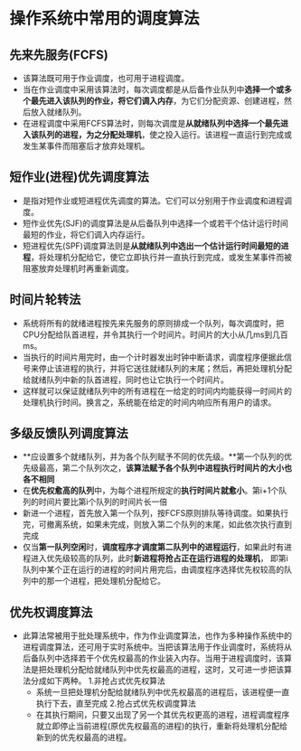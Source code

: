 # 操作系统中常用的调度算法

## 先来先服务(FCFS)
* 该算法既可用于作业调度，也可用于进程调度。
* 当在作业调度中采用该算法时，每次调度都是从后备作业队列中**选择一个或多个最先进入该队列的作业，将它们调入内存**，为它们分配资源、创建进程，然后放入就绪队列。
* 在进程调度中采用FCFS算法时，则每次调度是**从就绪队列中选择一个最先进入该队列的进程，为之分配处理机**，使之投入运行。该进程一直运行到完成或发生某事件而阻塞后才放弃处理机。

## 短作业(进程)优先调度算法
* 是指对短作业或短进程优先调度的算法。它们可以分别用于作业调度和进程调度。
* 短作业优先(SJF)的调度算法是从后备队列中选择一个或若干个估计运行时间最短的作业，将它们调入内存运行。
* 短进程优先(SPF)调度算法则是**从就绪队列中选出一个估计运行时间最短的进程**，将处理机分配给它，使它立即执行并一直执行到完成，或发生某事件而被阻塞放弃处理机时再重新调度。

## 时间片轮转法
* 系统将所有的就绪进程按先来先服务的原则排成一个队列，每次调度时，把CPU分配给队首进程，并令其执行一个时间片。时间片的大小从几ms到几百ms。
* 当执行的时间片用完时，由一个计时器发出时钟中断请求，调度程序便据此信号来停止该进程的执行，并将它送往就绪队列的末尾；然后，再把处理机分配给就绪队列中新的队首进程，同时也让它执行一个时间片。
* 这样就可以保证就绪队列中的所有进程在一给定的时间内均能获得一时间片的处理机执行时间。换言之，系统能在给定的时间内响应所有用户的请求。

## 多级反馈队列调度算法
* **应设置多个就绪队列，并为各个队列赋予不同的优先级。**第一个队列的优先级最高，第二个队列次之，**该算法赋予各个队列中进程执行时间片的大小也各不相同**
* 在**优先权愈高的队列**中，为每个进程所规定的**执行时间片就愈小**。第i+1个队列的时间片要比第i个队列的时间片长一倍
* 新进一个进程，首先放入第一个队列，按FCFS原则排队等待调度。如果执行完，可撤离系统，如果未完成，则放入第二个队列的末尾，如此依次执行直到完成
* 仅当**第一队列空闲**时，**调度程序才调度第二队列中的进程运行**，如果此时有进程进入优先级较高的队列，此时**新进程将抢占正在运行进程的处理机**，
    即第i队列中某个正在运行的进程的时间片用完后，由调度程序选择优先权较高的队列中的那一个进程，把处理机分配给它。
    
    
## 优先权调度算法
* 此算法常被用于批处理系统中，作为作业调度算法，也作为多种操作系统中的进程调度算法，还可用于实时系统中。当把该算法用于作业调度时，系统将从后备队列中选择若干个优先权最高的作业装入内存。当用于进程调度时，该算法是把处理机分配给就绪队列中优先权最高的进程，这时，又可进一步把该算法分成如下两种。
    1.非抢占式优先权算法
    * 系统一旦把处理机分配给就绪队列中优先权最高的进程后，该进程便一直执行下去，直至完成
    2.抢占式优先权调度算法
    * 在其执行期间，只要又出现了另一个其优先权更高的进程，进程调度程序就立即停止当前进程(原优先权最高的进程)的执行，重新将处理机分配给新到的优先权最高的进程。


    
